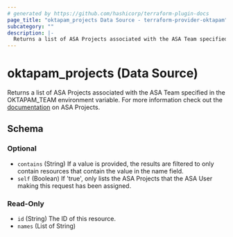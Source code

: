 ```yaml
---
# generated by https://github.com/hashicorp/terraform-plugin-docs
page_title: "oktapam_projects Data Source - terraform-provider-oktapam"
subcategory: ""
description: |-
  Returns a list of ASA Projects associated with the ASA Team specified in the OKTAPAMTEAM environment variable. For more information check out the [documentation](https://help.okta.com/asa/en-us/Content/Topics/AdvServer_Access/docs/setup/projects.htm) on ASA Projects.
---
```


# oktapam_projects (Data Source)

Returns a list of ASA Projects associated with the ASA Team specified in the OKTAPAM_TEAM environment variable. For more information check out the [documentation](https://help.okta.com/asa/en-us/Content/Topics/Adv_Server_Access/docs/setup/projects.htm) on ASA Projects.



<!-- schema generated by tfplugindocs -->
## Schema

### Optional

- `contains` (String) If a value is provided, the results are filtered to only contain resources that contain the value in the name field.
- `self` (Boolean) If 'true', only lists the ASA Projects that the ASA User making this request has been assigned.

### Read-Only

- `id` (String) The ID of this resource.
- `names` (List of String)


